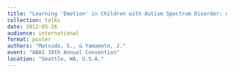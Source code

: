 ```yaml
---
title: "Learning 'Emotion' in Children with Autism Spectrum Disorder: Analysis by Equivalent Relations Between Emotion-Words and Facial Expression"
collection: talks
date: 2012-05-26
audience: international
format: poster
authors: "Matsuda, S., & Yamamoto, J."
event: "ABAI 38th Annual Convention"
location: "Seattle, WA, U.S.A."
---
```

